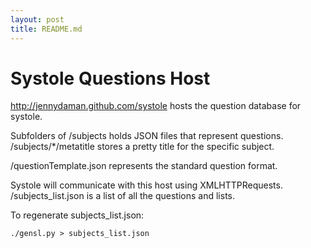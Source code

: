 ```yaml
---
layout: post
title: README.md
---
```


# Systole Questions Host

http://jennydaman.github.com/systole hosts the question database for systole. 

Subfolders of /subjects holds JSON files that represent questions. 
/subjects/*/metatitle stores a pretty title for the specific subject. 

/questionTemplate.json represents the standard question format.

Systole will communicate with this host using XMLHTTPRequests. 
/subjects_list.json is a list of all the questions and lists. 

To regenerate subjects_list.json:
```shell
./gensl.py > subjects_list.json
```
